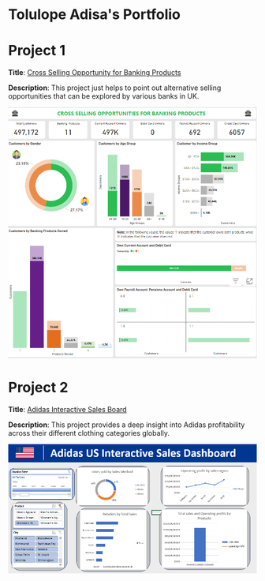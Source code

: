 # Tolulope Adisa's Portfolio
# Project 1

**Title**: [Cross Selling Opportunity for Banking Products](https://app.powerbi.com/viewzr=eyJrIjoiMzA2NDlkOTItZWQyYi00YmQwLWIyZTAtOTZjOTFjY2Y1OTdkIiwidCI6ImRmODY3OWNkLWE4MGUtNDVkOC05OWFjLWM4M2VkN2ZmOTVhMCJ9)

**Description**: This project just helps to point out alternative selling opportunities that can be explored by various banks in UK.

![Dashboard](dashboard.PNG)

# Project 2

**Title**: [Adidas  Interactive Sales Board](https://toluadisa.github.io/Data_Analytics/)

**Description**: This project provides a deep insight into Adidas profitability across their different clothing categories globally.

![DashboardE](DashboardE.PNG)
